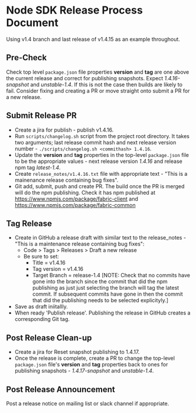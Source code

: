 # Node SDK Release Process Document

Using v1.4 branch and last release of v1.4.15 as an example throughout.

## Pre-Check

Check top level `package.json` file properties **version** and **tag** are one above the current release and correct for publishing snapshots.  Expect *1.4.16-snapshot* and *unstable-1.4*.  If this is not the case then builds are likely to fail.  Consider fixing and creating a PR or move straight onto submit a PR for a new release.

## Submit Release PR

- Create a jira for publish  - publish v1.4.16.
- Run `scripts/changelog.sh` script from the project root directory.  It takes two arguments; last release commit hash and next release version number - `./scripts/changelog.sh <commithash> 1.4.16`.
- Update the **version** and **tag** properties in the top-level `package.json` file to be the appropriate values - next release version *1.4.16* and release npm tag *latest-1.4*.
- Create `release_notes/v1.4.16.txt` file with appropriate text - "This is a mainenance release containing bug fixes".
- Git add, submit, push and create PR.  The build once the PR is merged will do the npm publishing.  Check it has npm published at https://www.npmjs.com/package/fabric-client and https://www.npmjs.com/package/fabric-common

## Tag Release

- Create in GitHub a release draft with similar text to the release_notes - "This is a maintenance release containing bug fixes": 
    - Code > Tags > Releases > Draft a new release
    - Be sure to set:
        - Title = v1.4.16
        - Tag version = v1.4.16
        - Target Branch = release-1.4  [NOTE: Check that no commits have gone into the branch since the commit that did the npm publishing as just just selecting the branch will tag the latest commit.  If subsequent commits have gone in then the commit that did the publishing needs to be selected explicityly.]
- Save as draft iniitallly.
- When ready 'Publish release'.  Publishing the release in GitHub creates a corresponding Git tag.

## Post Release Clean-up

- Create a jira for Reset snapshot publishing to 1.4.17.
- Once the release is complete, create a PR to change the top-level `package.json` file's **version** and **tag** properties back to ones for publishing snapshots - *1.4.17-snapshot* and *unstable-1.4*.

## Post Release Announcement

Post a release notice on mailing list or slack channel if appropriate.


